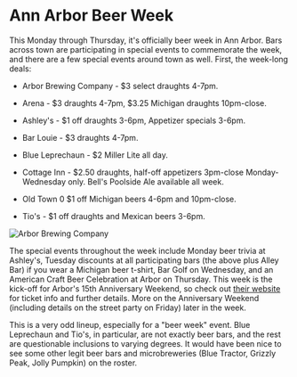 Ann Arbor Beer Week
===================

This Monday through Thursday, it's officially beer week in Ann Arbor. Bars across town are participating in special events to commemorate the week, and there are a few special events around town as well. First, the week-long deals:

*   Arbor Brewing Company - $3 select draughts 4-7pm.

*   Arena - $3 draughts 4-7pm, $3.25 Michigan draughts 10pm-close.

*   Ashley's - $1 off draughts 3-6pm, Appetizer specials 3-6pm.

*   Bar Louie - $3 draughts 4-7pm.

*   Blue Leprechaun - $2 Miller Lite all day.

*   Cottage Inn - $2.50 draughts, half-off appetizers 3pm-close Monday-Wednesday only. Bell's Poolside Ale available all week.

*   Old Town 0 $1 off Michigan beers 4-6pm and 10pm-close.

*   Tio's - $1 off draughts and Mexican beers 3-6pm.

![Arbor Brewing Company](http://www.panel-creations.com/varsity_brew/wp-content/uploads/2010/08/arborlogo.gif "Arbor Brewing Company Logo")

The special events throughout the week include Monday beer trivia at Ashley's, Tuesday discounts at all participating bars (the above plus Alley Bar) if you wear a Michigan beer t-shirt, Bar Golf on Wednesday, and an American Craft Beer Celebration at Arbor on Thursday. This week is the kick-off for Arbor's 15th Anniversary Weekend, so check out [their website](http://www.arborbrewing.com) for ticket info and further details. More on the Anniversary Weekend (including details on the street party on Friday) later in the week.

This is a very odd lineup, especially for a "beer week" event. Blue Leprechaun and Tio's, in particular, are not exactly beer bars, and the rest are questionable inclusions to varying degrees. It would have been nice to see some other legit beer bars and microbreweries (Blue Tractor, Grizzly Peak, Jolly Pumpkin) on the roster.